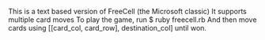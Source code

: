This is a text based version of FreeCell (the Microsoft classic)
It supports multiple card moves
To play the game, run
$ ruby freecell.rb
And then move cards using
[[card_col, card_row], destination_col] until won.
